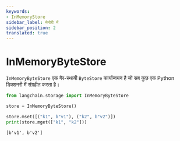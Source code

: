 ```yaml
---
keywords:
- InMemoryStore
sidebar_label: मेमोरी में
sidebar_position: 2
translated: true
---
```


# InMemoryByteStore

`InMemoryByteStore` एक गैर-स्थायी `ByteStore` कार्यान्वयन है जो सब कुछ एक Python डिक्शनरी में संग्रहीत करता है।

```python
from langchain.storage import InMemoryByteStore

store = InMemoryByteStore()

store.mset([("k1", b"v1"), ("k2", b"v2")])
print(store.mget(["k1", "k2"]))
```

```output
[b'v1', b'v2']
```
